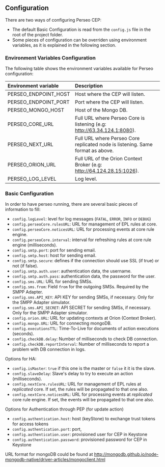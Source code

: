 <a name="configuration"></a>
## Configuration
There are two ways of configuring Perseo CEP:
* The default Basic Configuration is read from the `config.js` file in the root of the project folder.
* Some pieces of configuration can be overriden using environment variables, as it is explained in the following section.
 
### Environment Variables Configuration
The following table shows the environment variables available for Perseo configuration:

| Environment variable      | Description                            |
|:------------------------- |:-------------------------------------- |
| PERSEO_ENDPOINT_HOST      | Host where the CEP will listen.        |
| PERSEO_ENDPOINT_PORT      | Port where the CEP will listen.        |
| PERSEO_MONGO_HOST         | Host of the Mongo DB.                  |
| PERSEO_CORE_URL           | Full URL where Perseo Core is listening (e.g: http://63.34.124.1:8080). |
| PERSEO_NEXT_URL           | Full URL where Perseo Core replicated node is listening. Same format as above. |
| PERSEO_ORION_URL          | Full URL of the Orion Context Broker (e.g: http://64.124.28.15:1026).          |
| PERSEO_LOG_LEVEL          | Log level.         |

### Basic Configuration
In order to have perseo running, there are several basic pieces of information to fill:
* `config.logLevel`: level for log messages (`FATAL`, `ERROR`, `INFO` or `DEBUG`)
* `config.perseoCore.rulesURL`: URL for management of EPL rules at core.
* `config.perseoCore.noticesURL`: URL for processing events at core rule engine.
* `config.perseoCore.interval`: interval for refreshing rules at core rule engine (milliseconds).
* `config.smtp.port`: port for sending email.
* `config.smtp.host`:  host for sending email.
* `config.smtp.secure`:  defines if the connection should use SSL (if true) or not (if false).
* `config.smtp.auth.user`:  authentication data, the username.
* `config.smtp.auth.pass`:  authentication data, the password for the user.
* `config.sms.URL`: URL for sending SMSs.
* `config.sms.from`: Field `from` for the outgoing SMSs. Required by the SMPP Adapter.
* `config.sms.API_KEY`: API KEY for sending SMSs, if necessary. Only for the SMPP Adapter simulator.
* `config.sms.API_SECRET`: API SECRET for sending SMSs, if necessary. Only for the SMPP Adapter simulator.
* `config.orion.URL`: URL for updating contexts at Orion (Context Broker).
* `config.mongo.URL`: URL for connecting mongoDB.
* `config.executionsTTL`: Time-To-Live for documents of action executions (seconds).
* `config.checkDB.delay`:  Number of milliseconds to check DB connection.
* `config.checkDB.reportInterval`:  Number of milliseconds to report a problem with DB connection in logs.

Options for HA:
* `config.isMaster`: `true` if this one is the master or `false` it it is the slave.
* `config.slaveDelay`: Slave's delay to try to execute an action (milliseconds).
* `config.nextCore.rulesURL`: URL for management of EPL rules at *replicated* core. If set, the rules will be propagated to that one also.
* `config.nextCore.noticesURL`: URL for processing events at *replicated* core rule engine. If set, the events will be propagated to that one also.

Options for Authentication through PEP (for update action)
* `config.authentication.host`: host (keyStone) to exchange trust tokens for access tokens
* `config.authentication.port`: port,
* `config.authentication.user`: provisioned user for CEP in Keystone
* `config.authentication.password`: provisioned password for CEP in Keystone


URL format for mongoDB could be found at http://mongodb.github.io/node-mongodb-native/driver-articles/mongoclient.html
